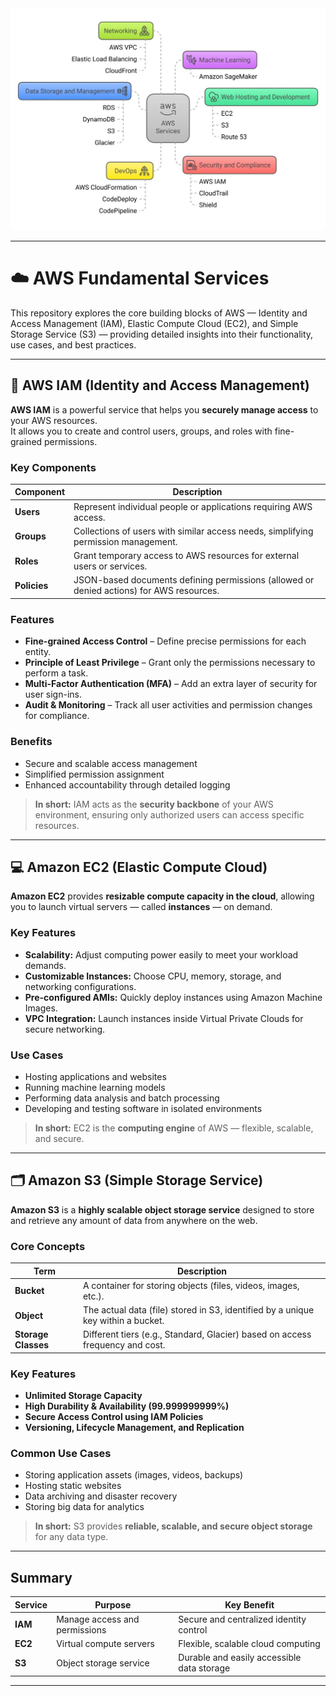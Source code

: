 
<div align="center">
  <img src="AWS Services.jpg" width="800" alt="">
</div>

---

# ☁️ AWS Fundamental Services

This repository explores the core building blocks of AWS — Identity and Access Management (IAM), Elastic Compute Cloud (EC2), and Simple Storage Service (S3) — providing detailed insights into their functionality, use cases, and best practices.

---

## 🔐 AWS IAM (Identity and Access Management)

**AWS IAM** is a powerful service that helps you **securely manage access** to your AWS resources.  
It allows you to create and control users, groups, and roles with fine-grained permissions.

###  Key Components
| Component | Description |
|------------|-------------|
| **Users** | Represent individual people or applications requiring AWS access. |
| **Groups** | Collections of users with similar access needs, simplifying permission management. |
| **Roles** | Grant temporary access to AWS resources for external users or services. |
| **Policies** | JSON-based documents defining permissions (allowed or denied actions) for AWS resources. |

###  Features
- **Fine-grained Access Control** – Define precise permissions for each entity.  
- **Principle of Least Privilege** – Grant only the permissions necessary to perform a task.  
- **Multi-Factor Authentication (MFA)** – Add an extra layer of security for user sign-ins.  
- **Audit & Monitoring** – Track all user activities and permission changes for compliance.  

###  Benefits
- Secure and scalable access management  
- Simplified permission assignment  
- Enhanced accountability through detailed logging  

> **In short:** IAM acts as the **security backbone** of your AWS environment, ensuring only authorized users can access specific resources.

---

## 💻 Amazon EC2 (Elastic Compute Cloud)

**Amazon EC2** provides **resizable compute capacity in the cloud**, allowing you to launch virtual servers — called **instances** — on demand.

###  Key Features
- **Scalability:** Adjust computing power easily to meet your workload demands.  
- **Customizable Instances:** Choose CPU, memory, storage, and networking configurations.  
- **Pre-configured AMIs:** Quickly deploy instances using Amazon Machine Images.  
- **VPC Integration:** Launch instances inside Virtual Private Clouds for secure networking.  

###  Use Cases
- Hosting applications and websites  
- Running machine learning models  
- Performing data analysis and batch processing  
- Developing and testing software in isolated environments  

> **In short:** EC2 is the **computing engine** of AWS — flexible, scalable, and secure.

---

## 🗂️ Amazon S3 (Simple Storage Service)

**Amazon S3** is a **highly scalable object storage service** designed to store and retrieve any amount of data from anywhere on the web.

###  Core Concepts
| Term | Description |
|------|-------------|
| **Bucket** | A container for storing objects (files, videos, images, etc.). |
| **Object** | The actual data (file) stored in S3, identified by a unique key within a bucket. |
| **Storage Classes** | Different tiers (e.g., Standard, Glacier) based on access frequency and cost. |

###  Key Features
- **Unlimited Storage Capacity**  
- **High Durability & Availability (99.999999999%)**  
- **Secure Access Control using IAM Policies**  
- **Versioning, Lifecycle Management, and Replication**  

###  Common Use Cases
- Storing application assets (images, videos, backups)  
- Hosting static websites  
- Data archiving and disaster recovery  
- Storing big data for analytics  

> **In short:** S3 provides **reliable, scalable, and secure object storage** for any data type.

---

##  Summary

| Service | Purpose | Key Benefit |
|----------|----------|--------------|
| **IAM** | Manage access and permissions | Secure and centralized identity control |
| **EC2** | Virtual compute servers | Flexible, scalable cloud computing |
| **S3** | Object storage service | Durable and easily accessible data storage |

---
